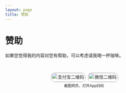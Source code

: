 ```yaml
---
layout: page
title: 赞助
---
```



<h1>赞助</h1>
<p>如果您觉得我的内容对您有帮助，可以考虑请我喝一杯咖啡。</p>

<div class="donation">
  <div class="qr-container">
    <div class="qrcode">
      <img src="{{ '/assets/img/alipay-qrcode.png' | relative_url }}" alt="支付宝二维码" />
    </div>
    <div class="qrcode">
      <img src="{{ '/assets/img/wechat-qrcode.png' | relative_url }}" alt="微信二维码" />
    </div>
  </div>
  <small>截图网页，打开App扫码</small>
</div>

<style>
  .donation {
    display: flex;
    flex-direction: column;
    align-items: center;
    margin-top: 20px;
    margin-bottom: 40px; /* 间距调整 */
  }
  .qr-container {
    display: flex;
    justify-content: center;
    margin-top: 20px;
  }
  .qrcode {
    text-align: center;
    margin: 5px;
  }
  .qrcode img {
    width: 100%; 
    border-radius: 13px; /* 圆角边框 */
    border: 2px solid #ddd;
    padding: 0px;
    background-color: #fff;
  }
</style>